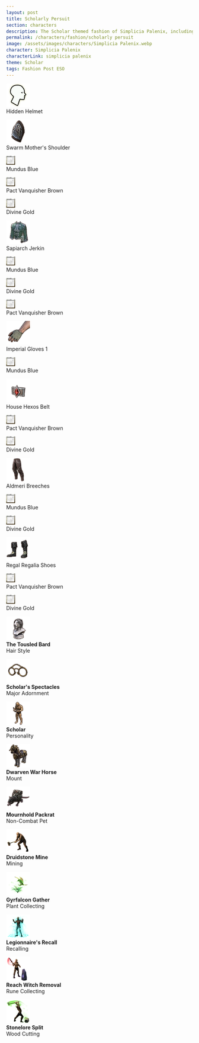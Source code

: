 ```yaml
---
layout: post
title: Scholarly Persuit
section: characters
description: The Scholar themed fashion of Simplicia Palenix, including styles, dyes, and collectibles. 
permalink: /characters/fashion/scholarly persuit
image: /assets/images/characters/Simplicia Palenix.webp
character: Simplicia Palenix
characterLink: simplicia palenix
theme: Scholar
tags: Fashion Post ESO
---
```


<div class="fashionContainer">
    <div class="fashionOutfit">
        <div class="fashionStyle">
            <p><img src="/assets/images/icons/eso/armour/hidden helmet.webp" alt="Hidden Helmet"><br>
            Hidden Helmet</p>
        </div>
        <div class="fashionDye">
            <p></p>
        </div>
        <div class="fashionDye">
            <p></p>
        </div>
        <div class="fashionDye">
            <p></p>
        </div>
        <div class="fashionStyle">
            <p><img src="/assets/images/icons/eso/armour/swarm mother's shoulder.webp" alt="Swarm Mother's Shoulder"><br>
            Swarm Mother's Shoulder</p>
        </div>
        <div class="fashionDye">
            <p><img style="background-color: #6f83aa" src="/assets/images/icons/eso/dye.webp" alt="Dye"><br>
            Mundus Blue</p>
        </div>
        <div class="fashionDye">
            <p><img style="background-color: #72311c" src="/assets/images/icons/eso/dye.webp" alt="Dye"><br>
            Pact Vanquisher Brown</p>
        </div>
        <div class="fashionDye">
            <p><img style="background-color: #d6b14b" src="/assets/images/icons/eso/dye.webp" alt="Dye"><br>
            Divine Gold</p>
        </div>
        <div class="fashionStyle">
            <p><img src="/assets/images/icons/eso/armour/sapiarch jerkin.webp" alt="Sapiarch Jerkin"><br>
            Sapiarch Jerkin</p>
        </div>
        <div class="fashionDye">
            <p><img style="background-color: #6f83aa" src="/assets/images/icons/eso/dye.webp" alt="Dye"><br>
            Mundus Blue</p>
        </div>
        <div class="fashionDye">
            <p><img style="background-color: #d6b14b" src="/assets/images/icons/eso/dye.webp" alt="Dye"><br>
            Divine Gold</p>
        </div>
        <div class="fashionDye">
            <p><img style="background-color: #72311c" src="/assets/images/icons/eso/dye.webp" alt="Dye"><br>
            Pact Vanquisher Brown</p>
        </div>
        <div class="fashionStyle">
            <p><img src="/assets/images/icons/eso/armour/imperial gloves 1.webp" alt="Imperial Gloves 1"><br>
            Imperial Gloves 1</p>
        </div>
        <div class="fashionDye">
            <p><img style="background-color: #6f83aa" src="/assets/images/icons/eso/dye.webp" alt="Dye"><br>
            Mundus Blue</p>
        </div>
        <div class="fashionDye">
            <p></p>
        </div>
        <div class="fashionDye">
            <p></p>
        </div>
        <div class="fashionStyle">
            <p><img src="/assets/images/icons/eso/armour/house hexos belt.webp" alt="House Hexos Belt"><br>
            House Hexos Belt</p>
        </div>
        <div class="fashionDye">
            <p><img style="background-color: #72311c" src="/assets/images/icons/eso/dye.webp" alt="Dye"><br>
            Pact Vanquisher Brown</p>
        </div>
        <div class="fashionDye">
            <p><img style="background-color: #d6b14b" src="/assets/images/icons/eso/dye.webp" alt="Dye"><br>
            Divine Gold</p>
        </div>
        <div class="fashionDye">
            <p></p>
        </div>
        <div class="fashionStyle">
            <p><img src="/assets/images/icons/eso/armour/aldmeri dominion breeches.webp" alt="Aldmeri Breeches"><br>
            Aldmeri Breeches</p>
        </div>
        <div class="fashionDye">
            <p><img style="background-color: #6f83aa" src="/assets/images/icons/eso/dye.webp" alt="Dye"><br>
            Mundus Blue</p>
        </div>
        <div class="fashionDye">
            <p></p>
        </div>
        <div class="fashionDye">
            <p><img style="background-color: #d6b14b" src="/assets/images/icons/eso/dye.webp" alt="Dye"><br>
            Divine Gold</p>
        </div>
        <div class="fashionStyle">
            <p><img src="/assets/images/icons/eso/armour/regal regalia shoes.webp" alt="Regal Regalia Shoes"><br>
            Regal Regalia Shoes</p>
        </div>
        <div class="fashionDye">
            <p></p>
        </div>
        <div class="fashionDye">
            <p><img style="background-color: #72311c" src="/assets/images/icons/eso/dye.webp" alt="Dye"><br>
            Pact Vanquisher Brown</p>
        </div>
        <div class="fashionDye">
            <p><img style="background-color: #d6b14b" src="/assets/images/icons/eso/dye.webp" alt="Dye"><br>
            Divine Gold</p>
        </div>
    </div>
</div>

<div class="fashionContainer">
    <div class="fashionCollectibles">
        <div class="fashionCollectible" style="width: 50%">
            <p><img src="/assets/images/icons/eso/collectibles/the tousled bard.webp" alt="The Tousled Bard"><br>
            <span style="font-weight: bold">The Tousled Bard</span><br>
            Hair Style</p>
        </div>
        <div class="fashionCollectible" style="width: 50%">
            <p><img src="/assets/images/icons/eso/collectibles/scholar's spectacles.webp" alt="Scholar's Spectacles"><br>
            <span style="font-weight: bold">Scholar's Spectacles</span><br>
            Major Adornment</p>
        </div>
        <div class="fashionCollectible" style="width: 100%; clear: both">
            <p><img src="/assets/images/icons/eso/collectibles/scholar.webp" alt="Scholar"><br>
            <span style="font-weight: bold">Scholar</span><br>
            Personality</p>
        </div>
        <div class="fashionCollectible" style="width: 50%; clear: both">
            <p><img src="/assets/images/icons/eso/collectibles/dwarven war horse.webp" alt="Dwarven War Horse"><br>
            <span style="font-weight: bold">Dwarven War Horse</span><br>
            Mount</p>
        </div>
        <div class="fashionCollectible" style="width: 50%">
            <p><img src="/assets/images/icons/eso/collectibles/mournhold packrat.webp" alt="Mournhold Packrat"><br>
                <span style="font-weight: bold">Mournhold Packrat</span><br>
            Non-Combat Pet</p>
        </div>
        <div class="fashionCollectible" style="width: 33%; clear: both">
            <p><img src="/assets/images/icons/eso/collectibles/druidstone mine.webp" alt="Druidstone Mine"><br>
            <span style="font-weight: bold">Druidstone Mine</span><br>
            Mining</p>
        </div>
        <div class="fashionCollectible" style="width: 33%">
            <p><img src="/assets/images/icons/eso/collectibles/gyrfalcon gather.webp" alt="Gyrfalcon Gather"><br>
            <span style="font-weight: bold">Gyrfalcon Gather</span><br>
            Plant Collecting</p>
        </div>
        <div class="fashionCollectible" style="width: 33%">
            <p><img src="/assets/images/icons/eso/collectibles/legionnaire's recall.webp" alt="Legionnaire's Recall"><br>
            <span style="font-weight: bold">Legionnaire's Recall</span><br>
            Recalling</p>
        </div>
        <div class="fashionCollectible" style="width: 50%; clear: both">
            <p><img src="/assets/images/icons/eso/collectibles/reach witch removal.webp" alt="Reach Witch Removal"><br>
            <span style="font-weight: bold">Reach Witch Removal</span><br>
            Rune Collecting</p>
        </div>
        <div class="fashionCollectible" style="width: 50%">
            <p><img src="/assets/images/icons/eso/collectibles/stonelore split.webp" alt="Stonelore Split"><br>
            <span style="font-weight: bold">Stonelore Split</span><br>
            Wood Cutting</p>
        </div>
    </div>
</div>

